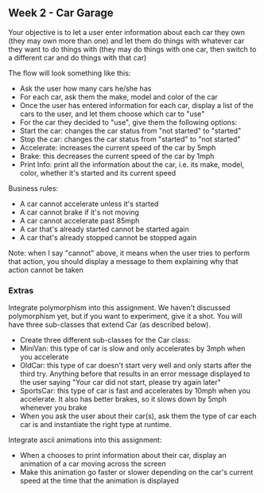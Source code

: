 ## Week 2 - Car Garage

Your objective is to let a user enter information about each car they own (they may own more than one) and let them do things with whatever car they want to do things with (they may do things with one car, then switch to a different car and do things with that car)

The flow will look something like this:

* Ask the user how many cars he/she has
* For each car, ask them the make, model and color of the car
* Once the user has entered information for each car, display a list of the cars to the user, and let them choose which car to "use"
* For the car they decided to "use", give them the following options:
 * Start the car: changes the car status from "not started" to "started"
 * Stop the car: changes the car status from "started" to "not started"
 * Accelerate: increases the current speed of the car by 5mph
 * Brake: this decreases the current speed of the car by 1mph
 * Print Info: print all the information about the car, i.e. its make, model, color, whether it's started and its current speed

Business rules:

* A car cannot accelerate unless it's started
* A car cannot brake if it's not moving
* A car cannot accelerate past 85mph
* A car that's already started cannot be started again
* A car that's already stopped cannot be stopped again

Note: when I say "cannot" above, it means when the user tries to perform that action, you should display a message to them explaining why that action cannot be taken

### Extras

Integrate polymorphism into this assignment. We haven't discussed polymorphism yet, but if you want to experiment, give it a shot. You will have three sub-classes that extend Car (as described below).

* Create three different sub-classes for the Car class:
 * MiniVan: this type of car is slow and only accelerates by 3mph when you accelerate
 * OldCar: this type of car doesn't start very well and only starts after the third try. Anything before that results in an error message displayed to the user saying "Your car did not start, please try again later"
 * SportsCar: this type of car is fast and accelerates by 10mph when you accelerate. It also has better brakes, so it slows down by 5mph whenever you brake
* When you ask the user about their car(s), ask them the type of car each car is and instantiate the right type at runtime.

Integrate ascii animations into this assignment:

* When a chooses to print information about their car, display an animation of a car moving across the screen
* Make this animation go faster or slower depending on the car's current speed at the time that the animation is displayed
